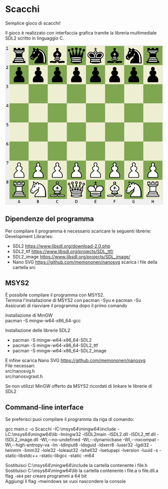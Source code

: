 # Scacchi
Semplice gioco di scacchi!

Il gioco è realizzato con interfaccia grafica tramite la libreria multimediale SDL2 scritto in linguaggio C.

![](Screenshot.PNG)

## Dipendenze del programma
Per compilare il programma è necessario scaricare le seguenti librerie:<br>
Development Libraries:

- SDL2 https://www.libsdl.org/download-2.0.php
- SDL2_ttf https://www.libsdl.org/projects/SDL_ttf/
- SDL2_image https://www.libsdl.org/projects/SDL_image/
- Nano SVG https://github.com/memononen/nanosvg scarica i file della cartella src

## MSYS2
È possibile compilare il programma con MSYS2.<br>
Termina l'installazione di MSYS2 con pacman -Syu e pacman -Su<br>
Assicurati di riavviare il programma dopo il primo comando

Installazione di MinGW<br>
pacman -S mingw-w64-x86_64-gcc

Installazione delle librerie SDL2
- pacman -S mingw-w64-x86_64-SDL2
- pacman -S mingw-w64-x86_64-SDL2_ttf
- pacman -S mingw-w64-x86_64-SDL2_image

E infine scarica Nano SVG https://github.com/memononen/nanosvg<br>
File necessari:<br>
src/nanosvg.h<br>
src/nanosvgrast.h<br>

Se non utilizzi MinGW offerto da MSYS2 ricordati di linkare le librerie di SDL2

## Command-line interface
Se preferisci puoi compilare il programma da riga di comando:

gcc main.c -o Scacchi -IC:\msys64\mingw64\include -LC:\msys64\mingw64\lib -lmingw32 -lSDL2main -lSDL2.dll -lSDL2_ttf.dll -lSDL2_image.dll -Wl,--no-undefined -Wl,--dynamicbase -Wl,--nxcompat -Wl,--high-entropy-va -lm -ldinput8 -ldxguid -ldxerr8 -luser32 -lgdi32 -lwinmm -limm32 -lole32 -loleaut32 -lshell32 -lsetupapi -lversion -luuid -s -static-libstdc++ -static-libgcc -static -m64

Sostituisci C:\msys64\mingw64\include la cartella contenente i file.h<br>
Sostituisci C:\msys64\mingw64\lib la cartella contenente i file.a o file.dll.a<br>
flag `-m64` per creare programmi a 64 bit<br>
Aggiungi il flag -mwindows se vuoi nascondere la console<br>
